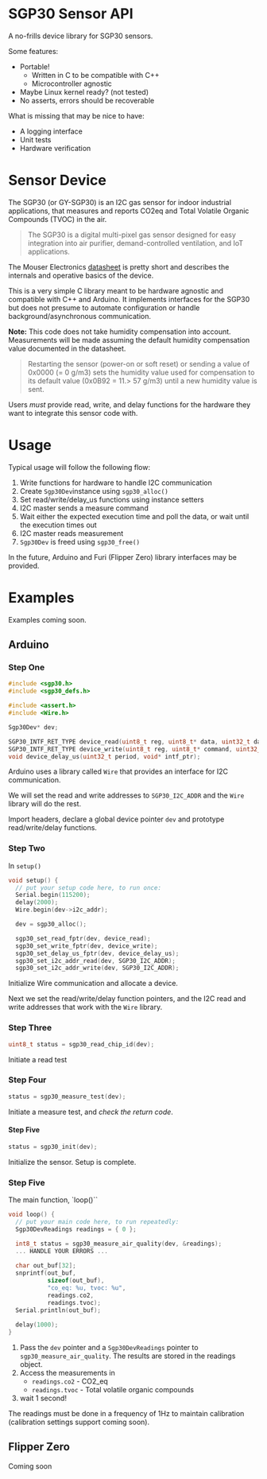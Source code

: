 SGP30 Sensor API
===
A no-frills device library for SGP30 sensors.

Some features:
* Portable!
    * Written in C to be compatible with C++
    * Microcontroller agnostic
* Maybe Linux kernel ready? (not tested)
* No asserts, errors should be recoverable

What is missing that may be nice to have:
* A logging interface
* Unit tests
* Hardware verification

# Sensor Device
The SGP30 (or GY-SGP30) is an I2C gas sensor for indoor industrial applications, that measures and reports CO2eq and Total Volatile Organic Compounds (TVOC) in the air.

> The SGP30 is a digital multi-pixel gas sensor designed for
> easy integration into air purifier, demand-controlled
> ventilation, and IoT applications.

The Mouser Electronics [datasheet](https://www.mouser.com/pdfdocs/Sensirion_Gas_Sensors_SGP30_Datasheet_EN-1148053.pdf?srsltid=AfmBOop0X25kHZhmbr_4qUNt4UUsECiIjjF5Ytr4ZUdnKDzQuUe9mgIy) is pretty short and describes the internals and operative basics of the device. 

This is a very simple C library meant to be hardware agnostic and compatible with C++ and Arduino. It implements interfaces for the SGP30 but does not presume to automate configuration or handle background/asynchronous communication.

**Note:** This code does not take humidity compensation into account. Measurements will be made assuming the default humidity compensation value documented in the datasheet.

> Restarting the sensor (power-on or soft reset) or sending a value of 0x0000
> (= 0 g/m3) sets the humidity value used for compensation to its default value (0x0B92 = 11.> 57 g/m3) until a new humidity value is sent.

Users _must_ provide read, write, and delay functions for the hardware they want to integrate this sensor code with.

# Usage
Typical usage will follow the following flow:

1. Write functions for hardware to handle I2C communication
2. Create `Sgp30Dev`instance using `sgp30_alloc()`
3. Set read/write/delay_us functions using instance setters
4. I2C master sends a measure command
5. Wait either the expected execution time and poll the data, or wait until the execution times out
6. I2C master reads measurement
7. `Sgp30Dev` is freed using `sgp30_free()`

In the future, Arduino and Furi (Flipper Zero) library interfaces may be provided.

# Examples
Examples coming soon.

## Arduino

### Step One

```c
#include <sgp30.h>
#include <sgp30_defs.h>

#include <assert.h>
#include <Wire.h>

Sgp30Dev* dev;

SGP30_INTF_RET_TYPE device_read(uint8_t reg, uint8_t* data, uint32_t data_len, void* intf_ptr);
SGP30_INTF_RET_TYPE device_write(uint8_t reg, uint8_t* command, uint32_t data_len, void* intf_ptr);
void device_delay_us(uint32_t period, void* intf_ptr);
```

Arduino uses a library called `Wire` that provides an interface for I2C communication. 

We will set the read and write addresses to `SGP30_I2C_ADDR` and the `Wire` library will do the rest.

Import headers, declare a global device pointer `dev` and prototype read/write/delay functions.

### Step Two

In `setup()`

```c
void setup() {
  // put your setup code here, to run once:
  Serial.begin(115200);
  delay(2000);
  Wire.begin(dev->i2c_addr);

  dev = sgp30_alloc();

  sgp30_set_read_fptr(dev, device_read);
  sgp30_set_write_fptr(dev, device_write);
  sgp30_set_delay_us_fptr(dev, device_delay_us);
  sgp30_set_i2c_addr_read(dev, SGP30_I2C_ADDR);
  sgp30_set_i2c_addr_write(dev, SGP30_I2C_ADDR);
```

Initialize Wire communication and allocate a device.

Next we set the read/write/delay function pointers, and the I2C read and write addresses that work with the `Wire` library. 

### Step Three

```c
uint8_t status = sgp30_read_chip_id(dev);
```

Initiate a read test

### Step Four

```c
status = sgp30_measure_test(dev);
```

Initiate a measure test, and *check the return code*.

#### Step Five

```c
status = sgp30_init(dev);
```

Initialize the sensor. Setup is complete.

### Step Five

The main function, `loop()``

```c
void loop() {
  // put your main code here, to run repeatedly:
  Sgp30DevReadings readings = { 0 };

  int8_t status = sgp30_measure_air_quality(dev, &readings);
  ... HANDLE YOUR ERRORS ...
  
  char out_buf[32];
  snprintf(out_buf,
           sizeof(out_buf),
           "co_eq: %u, tvoc: %u",
           readings.co2,
           readings.tvoc);
  Serial.println(out_buf);
  
  delay(1000);
}
```

1. Pass the `dev` pointer and a `Sgp30DevReadings` pointer to `sgp30_measure_air_quality`. The results are stored in the readings object.
2. Access the measurements in
    * `readings.co2` - CO2_eq
    * `readings.tvoc` - Total volatile organic compounds
3. wait 1 second!

The readings must be done in a frequency of 1Hz to maintain calibration (calibration settings support coming soon).

## Flipper Zero
Coming soon
